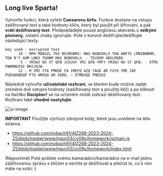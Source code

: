
## Long live Sparta! 

Vytvořte funkci, která vyřeší **Caesarovu širfu**. Funkce dostane na vstupu zašifrovaný text a také hodnotu klíče, který byl použit při šifrování, a pak **vrátí dešifrovaný text**. Předpokládejte pouze anglickou abecedu s **velkými písmeny**, ostatní znaky ignorujte. Poté v konzoli dešifrujte/dešiftujte následující texty.
```
key used - encrypted text
      19 - MPH MABGZL TKX BGYBGBMX: MAX NGBOXKLX TGW ANFTG LMNIBWBMR; TGW B'F GHM LNKX TUHNM MAX NGBOXKLX. - TEUXKM XBGLMXBG
       5 - YMJWJ NX ST QFB JCHJUY YMJ QFB YMFY YMJWJ NX ST QFB. - OTMS FWHMNGFQI BMJJQJW
      12 - M YMZ ITA PMDQE FA IMEFQ AZQ TAGD AR FUYQ TME ZAF PUEOAHQDQP FTQ HMXGQ AR XURQ. ― OTMDXQE PMDIUZ
```
Následně vytvořte **uživatelské rozhraní**, ve kterém bude možné zadat zmíněné dvě vstupní hodnoty (zašifrovaný text a použitý klíč) a po kliknutí na tlačítko **Decipher!** se na určeném místě zobrazí dešifrovaný text. Rozhraní také **vhodně nastylujte**.

![ui-image](https://user-images.githubusercontent.com/20724910/48301975-52f9f200-e4f6-11e8-9525-8363fa95f427.png)

**IMPORTANT**
Použijte výchozí zdrojové kódy, které jsou uvedené na této stránce.
- https://github.com/nvbach91/4IZ268-2023-2024-ZS/blob/master/www/nguv03/cv09x/homework/js/main.js
- https://github.com/nvbach91/4IZ268-2023-2024-ZS/blob/master/www/nguv03/cv09x/homework/index.html

(Nepovinné) Poté pošlete svému kamarádovi/kamarádce na e-mail jednu zašifrovanou zprávu s klíčem a nechte je dešifrovat a přečíst to, co k nim máte na srdci :)
